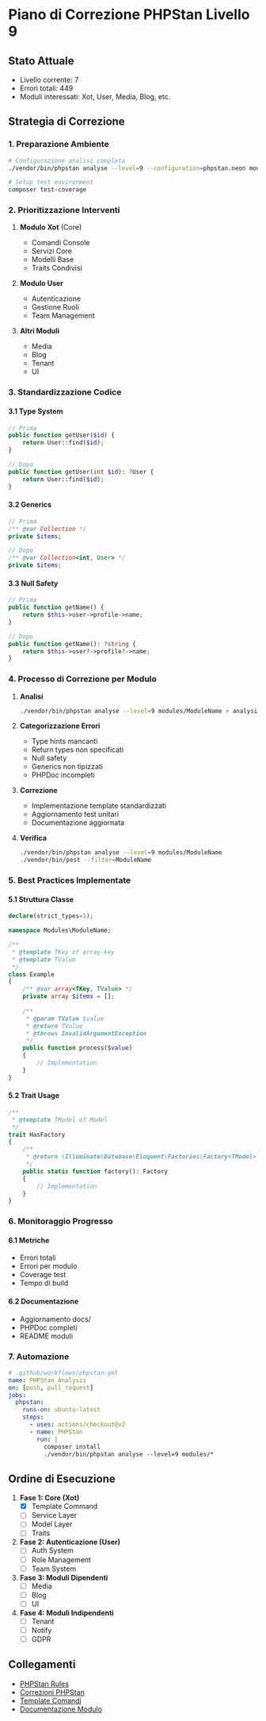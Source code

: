 # Piano di Correzione PHPStan Livello 9

## Stato Attuale
- Livello corrente: 7
- Errori totali: 449
- Moduli interessati: Xot, User, Media, Blog, etc.

## Strategia di Correzione

### 1. Preparazione Ambiente
```bash
# Configurazione analisi completa
./vendor/bin/phpstan analyse --level=9 --configuration=phpstan.neon modules/* > phpstan_level_9_initial.log

# Setup test environment
composer test-coverage
```

### 2. Prioritizzazione Interventi
1. **Modulo Xot** (Core)
   - Comandi Console
   - Servizi Core
   - Modelli Base
   - Traits Condivisi

2. **Modulo User**
   - Autenticazione
   - Gestione Ruoli
   - Team Management

3. **Altri Moduli**
   - Media
   - Blog
   - Tenant
   - UI

### 3. Standardizzazione Codice

#### 3.1 Type System
```php
// Prima
public function getUser($id) {
    return User::find($id);
}

// Dopo
public function getUser(int $id): ?User {
    return User::find($id);
}
```

#### 3.2 Generics
```php
// Prima
/** @var Collection */
private $items;

// Dopo
/** @var Collection<int, User> */
private $items;
```

#### 3.3 Null Safety
```php
// Prima
public function getName() {
    return $this->user->profile->name;
}

// Dopo
public function getName(): ?string {
    return $this->user?->profile?->name;
}
```

### 4. Processo di Correzione per Modulo

1. **Analisi**
   ```bash
   ./vendor/bin/phpstan analyse --level=9 modules/ModuleName > analysis.log
   ```

2. **Categorizzazione Errori**
   - Type hints mancanti
   - Return types non specificati
   - Null safety
   - Generics non tipizzati
   - PHPDoc incompleti

3. **Correzione**
   - Implementazione template standardizzati
   - Aggiornamento test unitari
   - Documentazione aggiornata

4. **Verifica**
   ```bash
   ./vendor/bin/phpstan analyse --level=9 modules/ModuleName
   ./vendor/bin/pest --filter=ModuleName
   ```

### 5. Best Practices Implementate

#### 5.1 Struttura Classe
```php
declare(strict_types=1);

namespace Modules\ModuleName;

/**
 * @template TKey of array-key
 * @template TValue
 */
class Example
{
    /** @var array<TKey, TValue> */
    private array $items = [];
    
    /**
     * @param TValue $value
     * @return TValue
     * @throws InvalidArgumentException
     */
    public function process($value)
    {
        // Implementation
    }
}
```

#### 5.2 Trait Usage
```php
/**
 * @template TModel of Model
 */
trait HasFactory
{
    /**
     * @return \Illuminate\Database\Eloquent\Factories\Factory<TModel>
     */
    public static function factory(): Factory
    {
        // Implementation
    }
}
```

### 6. Monitoraggio Progresso

#### 6.1 Metriche
- Errori totali
- Errori per modulo
- Coverage test
- Tempo di build

#### 6.2 Documentazione
- Aggiornamento docs/
- PHPDoc completi
- README moduli

### 7. Automazione

```yaml
# .github/workflows/phpstan.yml
name: PHPStan Analysis
on: [push, pull_request]
jobs:
  phpstan:
    runs-on: ubuntu-latest
    steps:
      - uses: actions/checkout@v2
      - name: PHPStan
        run: |
          composer install
          ./vendor/bin/phpstan analyse --level=9 modules/*
```

## Ordine di Esecuzione

1. **Fase 1: Core (Xot)**
   - [x] Template Command
   - [ ] Service Layer
   - [ ] Model Layer
   - [ ] Traits

2. **Fase 2: Autenticazione (User)**
   - [ ] Auth System
   - [ ] Role Management
   - [ ] Team System

3. **Fase 3: Moduli Dipendenti**
   - [ ] Media
   - [ ] Blog
   - [ ] UI

4. **Fase 4: Moduli Indipendenti**
   - [ ] Tenant
   - [ ] Notify
   - [ ] GDPR

## Collegamenti
- [PHPStan Rules](phpstan_rules.md)
- [Correzioni PHPStan](phpstan_fixes.md)
- [Template Comandi](../modules/xot/command_template.md)
- [Documentazione Modulo](../module_xot.md) 